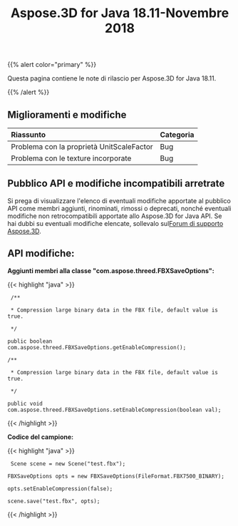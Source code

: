 ﻿---
title: Aspose.3D for Java 18.11-Novembre 2018
type: docs
weight: 20
url: /it/java/aspose-3d-for-java-18-11-november-2018/
---
{{% alert color="primary" %}} 

Questa pagina contiene le note di rilascio per Aspose.3D for Java 18.11.

{{% /alert %}} 
## **Miglioramenti e modifiche**


|**Riassunto**|**Categoria**|
|:- |:- |
|Problema con la proprietà UnitScaleFactor|Bug|
|Problema con le texture incorporate|Bug|

## **Pubblico API e modifiche incompatibili arretrate**
Si prega di visualizzare l'elenco di eventuali modifiche apportate al pubblico API come membri aggiunti, rinominati, rimossi o deprecati, nonché eventuali modifiche non retrocompatibili apportate allo Aspose.3D for Java API. Se hai dubbi su eventuali modifiche elencate, sollevalo sul[Forum di supporto Aspose.3D](https://forum.aspose.com/c/3d).

## **API modifiche:**

**Aggiunti membri alla classe "com.aspose.threed.FBXSaveOptions":**

{{< highlight "java" >}}

     /**

     * Compression large binary data in the FBX file, default value is true.

     */

    public boolean com.aspose.threed.FBXSaveOptions.getEnableCompression();

    /**

     * Compression large binary data in the FBX file, default value is true.

     */

    public void com.aspose.threed.FBXSaveOptions.setEnableCompression(boolean val);

{{< /highlight >}}





**Codice del campione:**

{{< highlight "java" >}}

     Scene scene = new Scene("test.fbx");

    FBXSaveOptions opts = new FBXSaveOptions(FileFormat.FBX7500_BINARY);

    opts.setEnableCompression(false);

    scene.save("test.fbx", opts);

{{< /highlight >}}
